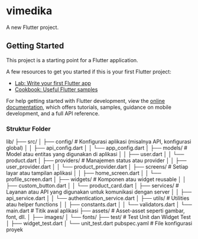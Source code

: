 # vimedika

A new Flutter project.

## Getting Started

This project is a starting point for a Flutter application.

A few resources to get you started if this is your first Flutter project:

- [Lab: Write your first Flutter app](https://docs.flutter.dev/get-started/codelab)
- [Cookbook: Useful Flutter samples](https://docs.flutter.dev/cookbook)

For help getting started with Flutter development, view the
[online documentation](https://docs.flutter.dev/), which offers tutorials,
samples, guidance on mobile development, and a full API reference.

### Struktur Folder

lib/
├── src/
│   ├── config/                # Konfigurasi aplikasi (misalnya API, konfigurasi global)
│   │   ├── api_config.dart
│   │   └── app_config.dart
│   ├── models/                # Model atau entitas yang digunakan di aplikasi
│   │   ├── user.dart
│   │   └── product.dart
│   ├── providers/             # Manajemen status atau provider
│   │   ├── user_provider.dart
│   │   └── product_provider.dart
│   ├── screens/               # Setiap layar atau tampilan aplikasi
│   │   ├── home_screen.dart
│   │   └── profile_screen.dart
│   ├── widgets/               # Komponen atau widget reusable
│   │   ├── custom_button.dart
│   │   └── product_card.dart
│   ├── services/              # Layanan atau API yang digunakan untuk komunikasi dengan server
│   │   ├── api_service.dart
│   │   └── authentication_service.dart
│   ├── utils/                 # Utilities atau helper functions
│   │   ├── constants.dart
│   │   └── validators.dart
│   └── main.dart              # Titik awal aplikasi
├── assets/                    # Asset-asset seperti gambar, font, dll.
│   ├── images/
│   └── fonts/
├── test/                      # Test Unit dan Widget Test
│   ├── widget_test.dart
│   └── unit_test.dart
pubspec.yaml                  # File konfigurasi proyek
